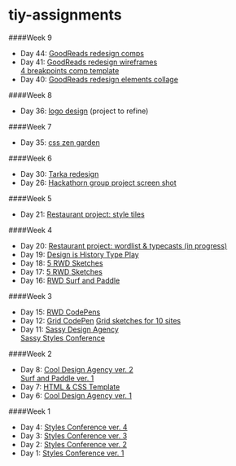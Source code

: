 # tiy-assignments
####Week 9
* Day 44: [GoodReads redesign comps](github.com/xinyu0/tiy-assignments/tree/master/day_44)  
* Day 41: [GoodReads redesign wireframes](github.com/xinyu0/tiy-assignments/tree/master/day_41)  
[4 breakpoints comp template](github.com/xinyu0/tiy-assignments/tree/master/day_41)
* Day 40: [GoodReads redesign elements collage](github.com/xinyu0/tiy-assignments/tree/master/day_40)


####Week 8
* Day 36: [logo design](github.com/xinyu0/tiy-assignments/tree/master/day_36) (project to refine)

####Week 7
* Day 35: [css zen garden](http://xinyu0.github.io/tiy-assignments/day_35/css_zen/)

####Week 6
* Day 30: [Tarka redesign](http://xinyu0.github.io/tiy-assignments/day_30/tarka_redesign/)
* Day 26: [Hackathorn group project screen shot](https://github.com/xinyu0/tiy-assignments/tree/master/day_26)

####Week 5
* Day 21: [Restaurant project: style tiles](https://github.com/xinyu0/tiy-assignments/tree/master/day_21)

####Week 4
* Day 20: [Restaurant project: wordlist & typecasts (in progress)](http://xinyu0.github.io/2015/02/22/wordlist.html)
* Day 19: [Design is History Type Play](http://xinyu0.github.io/2015/02/20/helvetica.html)
* Day 18: [5 RWD Sketches](http://xinyu0.github.io/2015/02/18/rwdsketching2.html)
* Day 17: [5 RWD Sketches](http://xinyu0.github.io/2015/02/17/rwdsketching.html)
* Day 16: [RWD Surf and Paddle](http://xinyu0.github.io/tiy-assignments/day_16/surf_paddle_rwd/)

####Week 3
* Day 15: [RWD CodePens](http://xinyu0.github.io/2015/02/15/basicresponsiveCodePens.html)
* Day 12: [Grid CodePen](http://codepen.io/xinyu/pen/vEdMgw)  [Grid sketches for 10 sites](http://xinyu0.github.io/2015/02/11/sketching2.html)
* Day 11: [Sassy Design Agency](http://xinyu0.github.io/tiy-assignments/day_11/sassy_design_agency/)  
[Sassy Styles Conference](http://xinyu0.github.io/tiy-assignments/day_11/sassy_styles_conf/)

####Week 2
* Day 8: [Cool Design Agency ver. 2](http://xinyu0.github.io/tiy-assignments/day_08/cool_design_agency)  
[Surf and Paddle ver. 1](http://xinyu0.github.io/tiy-assignments/day_08/surf_and_paddle/)
* Day 7: [HTML & CSS Template](http://xinyu0.github.io/tiy-assignments/day_07/HTMLCSStemplate)
* Day 6: [Cool Design Agency ver. 1](http://xinyu0.github.io/tiy-assignments/day_06/recreate%20a%20mock-up%20for%20a%20homepage%20site/)

####Week 1
* Day 4: [Styles Conference ver. 4](http://xinyu0.github.io/tiy-assignments/day_04/)
* Day 3: [Styles Conference ver. 3](http://xinyu0.github.io/tiy-assignments/day_03/)
* Day 2: [Styles Conference ver. 2](http://xinyu0.github.io/tiy-assignments/day_02/)
* Day 1: [Styles Conference ver. 1](http://xinyu0.github.io/tiy-assignments/day_01/)
